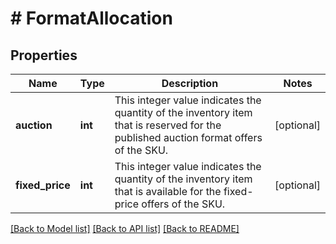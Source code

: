 # # FormatAllocation

## Properties

Name | Type | Description | Notes
------------ | ------------- | ------------- | -------------
**auction** | **int** | This integer value indicates the quantity of the inventory item that is reserved for the published auction format offers of the SKU. | [optional]
**fixed_price** | **int** | This integer value indicates the quantity of the inventory item that is available for the fixed-price offers of the SKU. | [optional]

[[Back to Model list]](../../README.md#models) [[Back to API list]](../../README.md#endpoints) [[Back to README]](../../README.md)
